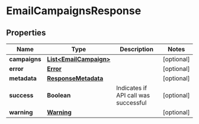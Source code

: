 

# EmailCampaignsResponse


## Properties

| Name | Type | Description | Notes |
|------------ | ------------- | ------------- | -------------|
|**campaigns** | [**List&lt;EmailCampaign&gt;**](EmailCampaign.md) |  |  [optional] |
|**error** | [**Error**](Error.md) |  |  [optional] |
|**metadata** | [**ResponseMetadata**](ResponseMetadata.md) |  |  [optional] |
|**success** | **Boolean** | Indicates if API call was successful |  [optional] |
|**warning** | [**Warning**](Warning.md) |  |  [optional] |



